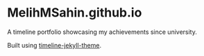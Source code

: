 # MelihMSahin.github.io
A timeline portfolio showcasing my achievements since university.

Built using [timeline-jekyll-theme](https://github.com/kirbyt/timeline-jekyll-theme).
